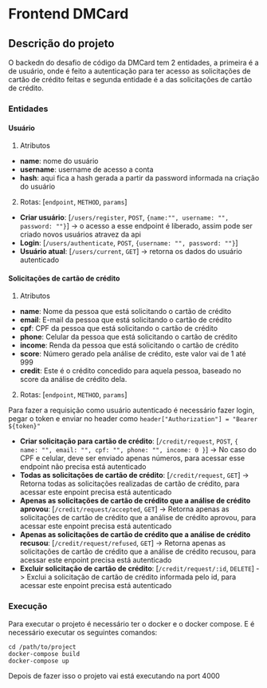 # Frontend DMCard

## Descrição do projeto

O backedn do desafio de código da DMCard tem 2 entidades, a primeira é a de usuário, onde é feito a autenticação para ter acesso as solicitações de cartão de crédito feitas e segunda entidade é a das solicitações de cartão de crédito.

### Entidades

#### Usuário

1. Atributos

- **name**: nome do usuário
- **username**: username de acesso a conta
- **hash**: aqui fica a hash gerada a partir da password informada na criação do usuário

2. Rotas: [`endpoint`, `METHOD`, `params`]

- **Criar usuário**: [`/users/register`, `POST`, `{name:"", username: "", password: ""}`] -> o acesso a esse endpoint é liberado, assim pode ser criado novos usuários atravez da api
- **Login**: [`/users/authenticate`, `POST`, `{username: "", password: ""}`]
- **Usuário atual**: [`/users/current`, `GET`] -> retorna os dados do usuário autenticado

#### Solicitações de cartão de crédito

1. Atributos

- **name**: Nome da pessoa que está solicitando o cartão de crédito
- **email**: E-mail da pessoa que está solicitando o cartão de crédito
- **cpf**: CPF da pessoa que está solicitando o cartão de crédito
- **phone**: Celular da pessoa que está solicitando o cartão de crédito
- **income**: Renda da pessoa que está solicitando o cartão de crédito
- **score**: Número gerado pela análise de crédito, este valor vai de 1 até 999
- **credit**: Este é o crédito concedido para aquela pessoa, baseado no score da análise de crédito dela.

2. Rotas: [`endpoint`, `METHOD`, `params`]

Para fazer a requisição como usuário autenticado é necessário fazer login, pegar o token e enviar no header como `header["Authorization"] = "Bearer ${token}"`

- **Criar solicitação para cartão de crédito**: [`/credit/request`, `POST`, `{ name: "", email: "", cpf: "", phone: "", income: 0 }`] -> No caso do CPF e celular, deve ser enviado apenas números, para acessar esse endpoint não precisa está autenticado
- **Todas as solicitações de cartão de crédito**: [`/credit/request`, `GET`] -> Retorna todas as solicitações realizadas de cartão de crédito, para acessar este enpoint precisa está autenticado
- **Apenas as solicitações de cartão de crédito que a análise de crédito aprovou**: [`/credit/request/accepted`, `GET`] -> Retorna apenas as solicitações de cartão de crédito que a análise de crédito aprovou, para acessar este enpoint precisa está autenticado
- **Apenas as solicitações de cartão de crédito que a análise de crédito recusou**: [`/credit/request/refused`, `GET`] -> Retorna apenas as solicitações de cartão de crédito que a análise de crédito recusou, para acessar este enpoint precisa está autenticado
- **Excluir solicitação de cartão de crédito**: [`/credit/request/:id`, `DELETE`] -> Exclui a solicitação de cartão de crédito informada pelo id, para acessar este enpoint precisa está autenticado

### Execução

Para executar o projeto é necessário ter o docker e o docker compose. E é necessário executar os seguintes comandos:

```shell
cd /path/to/project
docker-compose build
docker-compose up
```

Depois de fazer isso o projeto vai está executando na port 4000
